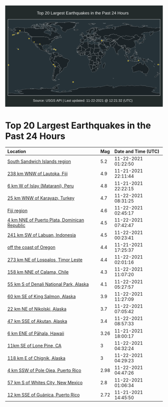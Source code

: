 ![Map](./map.png)

# Top 20 Largest Earthquakes in the Past 24 Hours

| Location | Mag | Date and Time (UTC) |
|:---|:---|:---|
| [South Sandwich Islands region](https://earthquake.usgs.gov/earthquakes/eventpage/us7000fw26) | 5.2 | 11-22-2021 01:22:50 |
| [238 km WNW of Lautoka, Fiji](https://earthquake.usgs.gov/earthquakes/eventpage/us7000fw18) | 4.9 | 11-21-2021 22:11:44 |
| [6 km W of Islay (Matarani), Peru](https://earthquake.usgs.gov/earthquakes/eventpage/us7000fw19) | 4.8 | 11-21-2021 22:22:15 |
| [25 km WNW of Karayazı, Turkey](https://earthquake.usgs.gov/earthquakes/eventpage/us7000fw5n) | 4.7 | 11-22-2021 08:31:25 |
| [Fiji region](https://earthquake.usgs.gov/earthquakes/eventpage/us7000fw34) | 4.6 | 11-22-2021 02:45:17 |
| [4 km NNE of Puerto Plata, Dominican Republic](https://earthquake.usgs.gov/earthquakes/eventpage/us7000fw4z) | 4.5 | 11-22-2021 07:42:47 |
| [241 km SW of Labuan, Indonesia](https://earthquake.usgs.gov/earthquakes/eventpage/us7000fw1m) | 4.5 | 11-22-2021 00:23:41 |
| [off the coast of Oregon](https://earthquake.usgs.gov/earthquakes/eventpage/us7000fvzv) | 4.4 | 11-21-2021 17:25:37 |
| [273 km NE of Lospalos, Timor Leste](https://earthquake.usgs.gov/earthquakes/eventpage/us7000fw2n) | 4.4 | 11-22-2021 02:01:16 |
| [158 km NNE of Calama, Chile](https://earthquake.usgs.gov/earthquakes/eventpage/us7000fw6a) | 4.3 | 11-22-2021 11:07:20 |
| [55 km S of Denali National Park, Alaska](https://earthquake.usgs.gov/earthquakes/eventpage/ak021ez8c7rt) | 4.1 | 11-22-2021 05:27:57 |
| [60 km SE of King Salmon, Alaska](https://earthquake.usgs.gov/earthquakes/eventpage/ak021ezbwpne) | 3.9 | 11-22-2021 11:27:09 |
| [22 km NE of Nikolski, Alaska](https://earthquake.usgs.gov/earthquakes/eventpage/us7000fw4p) | 3.7 | 11-22-2021 07:05:42 |
| [47 km SSE of Akutan, Alaska](https://earthquake.usgs.gov/earthquakes/eventpage/us7000fw5s) | 3.4 | 11-22-2021 08:57:33 |
| [6 km ENE of Pāhala, Hawaii](https://earthquake.usgs.gov/earthquakes/eventpage/hv72806527) | 3.26 | 11-21-2021 18:00:17 |
| [11km SE of Lone Pine, CA](https://earthquake.usgs.gov/earthquakes/eventpage/ci39866855) | 3 | 11-22-2021 04:32:24 |
| [118 km E of Chignik, Alaska](https://earthquake.usgs.gov/earthquakes/eventpage/ak021ez7r50u) | 3 | 11-22-2021 04:29:23 |
| [4 km SSW of Pole Ojea, Puerto Rico](https://earthquake.usgs.gov/earthquakes/eventpage/pr2021326001) | 2.98 | 11-22-2021 04:47:26 |
| [57 km S of Whites City, New Mexico](https://earthquake.usgs.gov/earthquakes/eventpage/tx2021wvws) | 2.8 | 11-22-2021 01:06:34 |
| [12 km SSE of Guánica, Puerto Rico](https://earthquake.usgs.gov/earthquakes/eventpage/pr2021325005) | 2.72 | 11-21-2021 14:45:50 |
